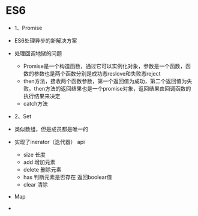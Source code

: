 # ES6
* 1、Promise 
* ES6处理异步的新解决方案
* 处理回调地狱的问题
    - Promise是一个构造函数，通过它可以实例化对象，参数是一个函数，函数的参数也是两个函数分别是成功态reslove和失败态reject
    - then方法，接收两个函数参数，第一个返回值为成功，第二个返回值为失败。then方法的返回结果也是一个promise对象，返回结果由回调函数的执行结果来决定
    - catch方法


* 2、Set
* 类似数组，但是成员都是唯一的
* 实现了inerator（迭代器） api
    - size  长度
    - add   增加元素
    - delete 删除元素
    - has    判断元素是否存在 返回boolear值
    - clear  清除


* Map
* 

